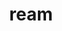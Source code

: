 ---
category: 4-letters
denotation: null
name: ream
reference_link: https://www.etymonline.com/word/ream
root_language: null
root_name: null
title: ream
type: free
word_sums:
- respelling: ream
  sum: 'Ream + '
---